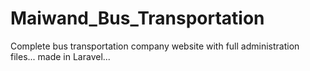 # Maiwand_Bus_Transportation
Complete bus transportation company website with full administration files...  made in Laravel...
